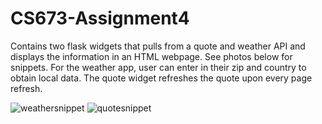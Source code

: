 ﻿# CS673-Assignment4
 
 Contains two flask widgets that pulls from a quote and weather API and displays the information in an HTML webpage. See photos below for snippets. For the weather app, user can enter in their zip and country to obtain local data. The quote widget refreshes the quote upon every page refresh.

![weathersnippet](https://github.com/5ft3/CS673-Assignment4/assets/83879364/9db681f5-a5b5-4881-9566-251870c47ebb)
![quotesnippet](https://github.com/5ft3/CS673-Assignment4/assets/83879364/b2bce1aa-acbf-4a81-8b6e-1df2d9f59e58)
